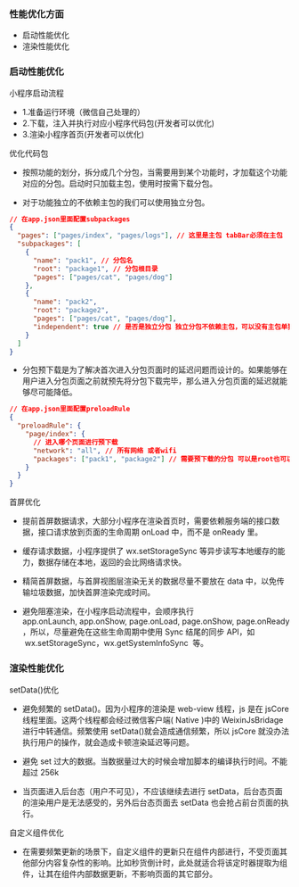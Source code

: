 ### 性能优化方面

- 启动性能优化
- 渲染性能优化

### 启动性能优化

小程序启动流程

- 1.准备运行环境（微信自己处理的）
- 2.下载，注入并执行对应小程序代码包(开发者可以优化)
- 3.渲染小程序首页(开发者可以优化)

优化代码包

- 按照功能的划分，拆分成几个分包，当需要用到某个功能时，才加载这个功能对应的分包。启动时只加载主包，使用时按需下载分包。

- 对于功能独立的不依赖主包的我们可以使用独立分包。

```json
// 在app.json里面配置subpackages
{
  "pages": ["pages/index", "pages/logs"], // 这里是主包 tabBar必须在主包
  "subpackages": [
    {
      "name": "pack1", // 分包名
      "root": "package1", // 分包根目录
      "pages": ["pages/cat", "pages/dog"]
    },
    {
      "name": "pack2",
      "root": "package2",
      "pages": ["pages/cat", "pages/dog"],
      "independent": true // 是否是独立分包 独立分包不依赖主包，可以没有主包单独运行。可以有多个独立分包
    }
  ]
}
```

- 分包预下载是为了解决首次进入分包页面时的延迟问题而设计的。如果能够在用户进入分包页面之前就预先将分包下载完毕，那么进入分包页面的延迟就能够尽可能降低。

```json
// 在app.json里面配置preloadRule
{
  "preloadRule": {
    "page/index": {
      // 进入哪个页面进行预下载
      "network": "all", // 所有网络 或者wifi
      "packages": ["pack1", "package2"] // 需要预下载的分包 可以是root也可以是name
    }
  }
}
```

首屏优化

- 提前首屏数据请求，大部分小程序在渲染首页时，需要依赖服务端的接口数据，接口请求放到页面的生命周期 onLoad 中，而不是 onReady 里。

- 缓存请求数据，小程序提供了 wx.setStorageSync 等异步读写本地缓存的能力，数据存储在本地，返回的会比网络请求快。

- 精简首屏数据，与首屏视图层渲染无关的数据尽量不要放在 data 中，以免传输垃圾数据，加快首屏渲染完成时间。

- 避免阻塞渲染，在小程序启动流程中，会顺序执行 app.onLaunch, app.onShow, page.onLoad, page.onShow, page.onReady，所以，尽量避免在这些生命周期中使用 Sync 结尾的同步 API，如  wx.setStorageSync，wx.getSystemInfoSync  等。

### 渲染性能优化

setData()优化

- 避免频繁的 setData()。因为小程序的渲染是 web-view 线程，js 是在 jsCore 线程里面。这两个线程都会经过微信客户端( Native )中的 WeixinJsBridage 进行中转通信。频繁使用 setData()就会造成通信频繁，所以 jsCore 就没办法执行用户的操作，就会造成卡顿渲染延迟等问题。

- 避免 set 过大的数据。当数据量过大的时候会增加脚本的编译执行时间。不能超过 256k

- 当页面进入后台态（用户不可见），不应该继续去进行 setData，后台态页面的渲染用户是无法感受的，另外后台态页面去 setData 也会抢占前台页面的执行。

自定义组件优化

- 在需要频繁更新的场景下，自定义组件的更新只在组件内部进行，不受页面其他部分内容复杂性的影响。比如秒货倒计时，此处就适合将该定时器提取为组件，让其在组件内部数据更新，不影响页面的其它部分。
